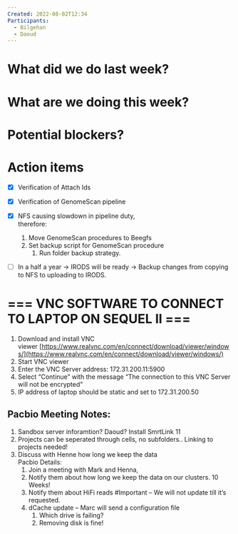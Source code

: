 ```yaml
---
Created: 2022-08-02T12:34
Participants:
  - Bilgehan
  - Daoud
---
```

# What did we do last week?

# What are we doing this week?

# Potential blockers?

# Action items

- [x] Verification of Attach Ids
- [x] Verification of GenomeScan pipeline
- [x] NFS causing slowdown in pipeline duty,  
    therefore:  
    1. Move GenomeScan procedures to Beegfs
    2. Set backup script for GenomeScan procedure
        1. Run folder backup strategy.
- [ ] In a half a year → IRODS will be ready → Backup changes from copying to NFS to uploading to IRODS.

  

  
# === VNC SOFTWARE TO CONNECT TO LAPTOP ON SEQUEL II ===  

1. Download and install VNC viewer [https://www.realvnc.com/en/connect/download/viewer/windows/](https://www.realvnc.com/en/connect/download/viewer/windows/)
2. Start VNC viewer
3. Enter the VNC Server address: 172.31.200.11:5900
4. Select “Continue” with the message “The connection to this VNC Server will not be encrypted”
5. IP address of laptop should be static and set to 172.31.200.50

## Pacbio Meeting Notes:

1. Sandbox server inforamtion? Daoud? Install SmrtLink 11
2. Projects can be seperated through cells, no subfolders.. Linking to projects needed!
3. Discuss with Henne how long we keep the data  
    Pacbio Details:  
    1. Join a meeting with Mark and Henna,
    2. Notify them about how long we keep the data on our clusters. 10 Weeks!
    3. Notify them about HiFi reads \#Important – We will not update till it’s requested.
    4. dCache update – Marc will send a configuration file
        1. Which drive is failing?
        2. Removing disk is fine!